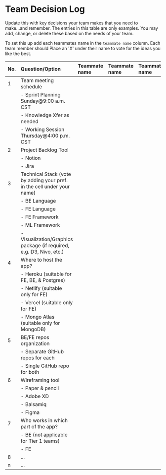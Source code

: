 # Team Decision Log

Update this with key decisions your team makes that you need to make...and
remember. The entries in this table are only examples. You may add, change, or
delete these based on the needs of your team.

To set this up add each teammates name in the `teammate name` column. Each
team member should Place an 'X' under their name to vote for the ideas
you like the best.

| No. | Question/Option                                                         | Teammate name | Teammate name | Teammate name | Teammate name | Teammate name | Teammate name |
| :-- | :---------------------------------------------------------------------- | :------------ | :------------ | :------------ | :------------ | :------------ | :------------ |
| 1   | Team meeting schedule                                                   |               |               |               |               |               |               |
|     | - Sprint Planning Sunday@9:00 a.m. CST                                  |               |               |               |               |               |               |
|     | - Knowledge Xfer as needed                                              |               |               |               |               |               |               |
|     | - Working Session Thursday@4:00 p.m. CST                                |               |               |               |               |               |               |
| 2   | Project Backlog Tool                                                    |               |               |               |               |               |               |
|     | - Notion                                                                |               |               |               |               |               |               |
|     | - Jira                                                                  |               |               |               |               |               |               |
| 3   | Technical Stack (vote by adding your pref. in the cell under your name) |               |               |               |               |               |               |
|     | - BE Language                                                           |               |               |               |               |               |               |
|     | - FE Language                                                           |               |               |               |               |               |               |
|     | - FE Framework                                                          |               |               |               |               |               |               |
|     | - ML Framework                                                          |               |               |               |               |               |               |
|     | - Visualization/Graphics package (if required, e.g. D3, Nivo, etc.)     |               |               |               |               |               |               |
| 4   | Where to host the app?                                                  |               |               |               |               |               |               |
|     | - Heroku (suitable for FE, BE, & Postgres)                              |               |               |               |               |               |               |
|     | - Netlify (suitable only for FE)                                        |               |               |               |               |               |               |
|     | - Vercel (suitable only for FE)                                         |               |               |               |               |               |               |
|     | - Mongo Atlas (suitable only for MongoDB)                               |               |               |               |               |               |               |
| 5   | BE/FE repos organization                                                |               |               |               |               |               |               |
|     | - Separate GitHub repos for each                                        |               |               |               |               |               |               |
|     | - Single GitHub repo for both                                           |               |               |               |               |               |               |
| 6   | Wireframing tool                                                        |               |               |               |               |               |               |
|     | - Paper & pencil                                                        |               |               |               |               |               |               |
|     | - Adobe XD                                                              |               |               |               |               |               |               |
|     | - Balsamiq                                                              |               |               |               |               |               |               |
|     | - Figma                                                                 |               |               |               |               |               |               |
| 7   | Who works in which part of the app?                                     |               |               |               |               |               |               |
|     | - BE (not applicable for Tier 1 teams)                                  |               |               |               |               |               |               |
|     | - FE                                                                    |               |               |               |               |               |               |
| 8   | ...                                                                     |               |               |               |               |               |               |
| n   | ...                                                                     |               |               |               |               |               |               |
